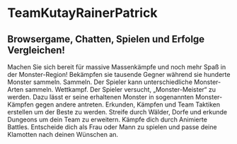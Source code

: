 # TeamKutayRainerPatrick

## Browsergame, Chatten, Spielen und Erfolge Vergleichen!
Machen Sie sich bereit für massive Massenkämpfe und noch mehr Spaß in der Monster-Region!
Bekämpfen sie tausende Gegner während sie hunderte Monster sammeln.
Sammeln. Der Spieler kann unterschiedliche Monster-Arten sammeln.
Wettkampf. Der Spieler versucht, „Monster-Meister“ zu werden. Dazu lässt er seine erhaltenen Monster in sogenannten Monster-Kämpfen gegen andere antreten.
Erkunden, Kämpfen und Team Taktiken erstellen um der Beste zu werden.
Streife durch Wälder, Dorfe und erkunde Dungeons um dein Team zu erweitern.
Kämpfe dich durch Animierte Battles.
Entscheide dich als Frau oder Mann zu spielen und passe deine Klamotten nach deinen Wünschen an.
